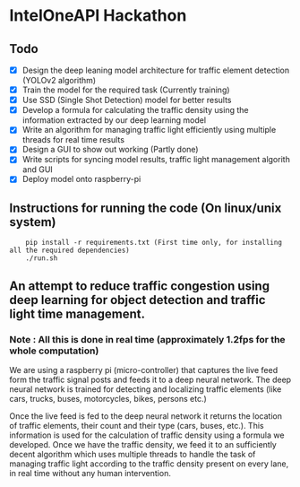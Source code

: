 # IntelOneAPI Hackathon 

## Todo

- [x] Design the deep leaning model architecture for traffic element detection (YOLOv2 algorithm)
- [X] Train the model for the required task (Currently training)
- [x] Use SSD (Single Shot Detection) model for better results
- [x] Develop a formula for calculating the traffic density using the information extracted by our deep learning model 
- [x] Write an algorithm for managing traffic light efficiently using multiple threads for real time results
- [x] Design a GUI to show out working (Partly done)
- [x] Write scripts for syncing model results, traffic light management algorith and GUI 
- [x] Deploy model onto raspberry-pi

## Instructions for running the code (On linux/unix system)

```
	pip install -r requirements.txt (First time only, for installing all the required dependencies)
	./run.sh
```


## An attempt to reduce traffic congestion using deep learning for object detection and traffic light time management.

### Note : All this is done in real time (approximately 1.2fps for the whole computation)

We are using a raspberry pi (micro-controller) that captures the live feed form the traffic signal posts and feeds it to a deep neural network. The deep neural network is trained for detecting and localizing traffic elements (like cars, trucks, buses, motorcycles, bikes, persons etc.)

Once the live feed is fed to the deep neural network it returns the location of traffic elements, their count and their type (cars, buses, etc.). This information is used for the calculation of traffic density using a formula we developed. Once we have the traffic density, we feed it to an sufficiently decent algorithm which uses multiple threads to handle the task of managing traffic light according to the traffic density present on every lane, in real time without any human intervention.

